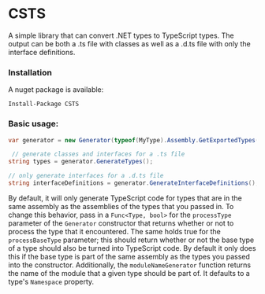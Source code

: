 CSTS
====

A simple library that can convert .NET types to TypeScript types. The output can be both a .ts file with classes as well as a .d.ts file with only the interface definitions.

### Installation

A nuget package is available:

    Install-Package CSTS 

### Basic usage:


```C#
var generator = new Generator(typeof(MyType).Assembly.GetExportedTypes());

 // generate classes and interfaces for a .ts file
string types = generator.GenerateTypes();

// only generate interfaces for a .d.ts file
string interfaceDefinitions = generator.GenerateInterfaceDefinitions(); 
```

By default, it will only generate TypeScript code for types that are in the same assembly as the assemblies of the types that you passed in. To change this behavior, pass in a `Func<Type, bool>` for the `processType` parameter of the `Generator` constructor that returns whether or not to process the type that it encountered. The same holds true for the `processBaseType` parameter; this should return whether or not the base type of a type should also be turned into TypeScript code. By default it only does this if the base type is part of the same assembly as the types you passed into the constructor. Additionally, the `moduleNameGenerator` function returns the name of the module that a given type should be part of. It defaults to a type's `Namespace` property.
